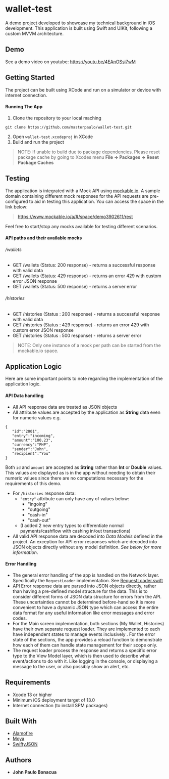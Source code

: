 # wallet-test

A demo project developed to showcase my technical background in iOS development. This application is built using Swift and UIKit, following a custom MVVM architecture.


## Demo
See a demo video on youtube: https://youtu.be/4EAnOSsi7wM



## Getting Started

The project can be built using XCode and run on a simulator or device with internet connection.

#### Running The App
1. Clone the repository to your local maching
```
git clone https://github.com/masterpaulo/wallet-test.git
```
2. Open `wallet-test.xcodeproj` in XCode
3. Build and run the project
> NOTE: If unable to build due to package dependencies. Please reset package cache by going to Xcodes menu **File -> Packages -> Reset Package Caches**

## Testing
The application is integrated with a Mock API using [mockable.io](https://www.mockable.io/a/#/space/demo3902611/rest). A sample domain containing different mock responses for the API requests are pre-configured to aid in testing this application. You can access the space in the link below:
>https://www.mockable.io/a/#/space/demo3902611/rest

Feel free to start/stop any mocks available for testing different scenarios.

#### API paths and their available mocks
###### /wallets

- GET /wallets (Status: 200 response) - returns a successful response with valid data
- GET /wallets (Status: 429 response) - returns an error 429 with custom error JSON response
- GET /wallets (Status: 500 response) - returns a server error

###### /histories
- GET /histories (Status : 200 response) - returns a successful response with valid data
- GET /histories (Status : 429 response) - returns an error 429 with custom error JSON response
- GET /histories (Status : 500 response) - returns a server error

> NOTE: Only one instance of a mock per path can be started from the mockable.io space.

## Application Logic
Here are some important points to note regarding the implementation of the application logic.
#### API Data handling
- All API response data are treated as JSON objects
- All attribute values are accepted by the application as **String** data even for numeric values
e.g.
```
{
   "id":"2001",
   "entry":"incoming",
   "amount":"100.23",
   "currency":"PHP",
   "sender":"John",
   "recipient":"You"
}
```
Both `id` and `amount` are accepted as **String** rather than **Int** or **Double** values. This values are displayed as is in the app without needing to obtain their numeric values since there are no computations necessary for the requirements of this demo.
- For `/histories` response data:
  - `"entry"` attribute can only have any of values below:
    - "ingoing"
    - "outgoing"
    - "cash-in"
    - "cash-out"
  - (I added 2 new entry types to differentiate normal payments/cashflow with cashing in/out transactions)
- All valid API response data are decoded into *Data Models* defined in the project. An exception for API error responses which are decoded into JSON objects directly without any model definition. *See below for more information*.

#### Error Handling
- The general error handling of the app is handled on the Network layer. Specifically the `RequestLoader` implementation. See [RequestLoader.swift](/wallet-test/Services/RequestLoader.swift)
- API Error response data are parsed into JSON objects directly, rather than having a pre-defined model structure for the data. This is to consider different forms of JSON data structure for errors from the API. These uncertainties cannot be determined before-hand so it is more convenient to have a dynamic JSON type which can access the entire data format for any useful information like error messages and error codes.
- For the Main screen implementation, both sections (My Wallet, Histories) have their own separate request loader. They are implemented to each have independent states to manage events inclusively . For the error state of the sections, the app provides a reload function to demonstrate how each of them can handle state management for their scope only.
- The request loader process the response and returns a specific error type to the View Model layer, which is then used to describe what event/actions to do with it. Like logging in the console, or displaying a message to the user, or also possibly show an alert, etc.

## Requirements

- Xcode 13 or higher
- Minimum iOS deployment target of 13.0
- Internet connection (to install SPM packages)

## Built With

- [Alamofire](https://github.com/Alamofire/Alamofire)
- [Moya](https://github.com/Moya/Moya)
- [SwiftyJSON](https://github.com/SwiftyJSON/SwiftyJSON)


## Authors

- **John Paulo Bonacua**
